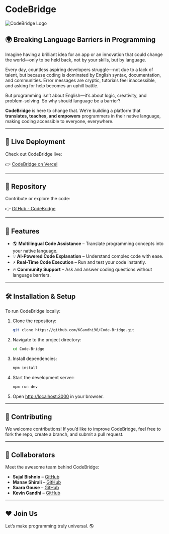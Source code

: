 # CodeBridge

![CodeBridge Logo](logo.svg)

## 🌍 Breaking Language Barriers in Programming

Imagine having a brilliant idea for an app or an innovation that could change the world—only to be held back, not by your skills, but by language.

Every day, countless aspiring developers struggle—not due to a lack of talent, but because coding is dominated by English syntax, documentation, and communities. Error messages are cryptic, tutorials feel inaccessible, and asking for help becomes an uphill battle.

But programming isn’t about English—it’s about logic, creativity, and problem-solving. So why should language be a barrier?

**CodeBridge** is here to change that. We’re building a platform that **translates, teaches, and empowers** programmers in their native language, making coding accessible to everyone, everywhere.

---

## 🚀 Live Deployment

Check out CodeBridge live:

👉 [CodeBridge on Vercel](https://codebridge-css.vercel.app)

---

## 📂 Repository

Contribute or explore the code:

👉 [GitHub - CodeBridge](https://github.com/KGandhi90/Code-Bridge.git)

---

## 🔧 Features

- 🌎 **Multilingual Code Assistance** – Translate programming concepts into your native language.
- 💡 **AI-Powered Code Explanation** – Understand complex code with ease.
- ⚡ **Real-Time Code Execution** – Run and test your code instantly.
- 🔥 **Community Support** – Ask and answer coding questions without language barriers.

---

## 🛠️ Installation & Setup

To run CodeBridge locally:

1. Clone the repository:
   
   ```sh
   git clone https://github.com/KGandhi90/Code-Bridge.git
   ```

2. Navigate to the project directory:
   
   ```sh
   cd Code-Bridge
   ```

3. Install dependencies:
   
   ```sh
   npm install
   ```

4. Start the development server:
   
   ```sh
   npm run dev
   ```

5. Open [http://localhost:3000](http://localhost:3000) in your browser.

---

## 🤝 Contributing

We welcome contributions! If you’d like to improve CodeBridge, feel free to fork the repo, create a branch, and submit a pull request.

---

## 👥 Collaborators

Meet the awesome team behind CodeBridge:

- **Sujal Bishnio** – [GitHub](https://github.com/bishniosujal99)
- **Manav Shirali** – [GitHub](https://github.com/manav-os)
- **Saara Gouse** – [GitHub](https://github.com/SaaraGouse)
- **Kevin Gandhi** – [GitHub](https://github.com/KGandhi90)

---

## ❤️ Join Us

Let’s make programming truly universal. 🌎
